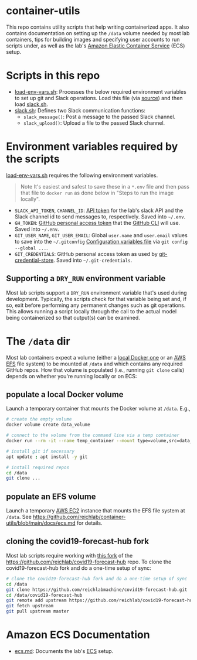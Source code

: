 # container-utils

This repo contains utility scripts that help writing containerized apps. It also contains documentation on setting up the `/data` volume needed by most lab containers, tips for building images and specifying user accounts to run scripts under, as well as the lab's [Amazon Elastic Container Service](https://aws.amazon.com/ecs/) (ECS) setup.

# Scripts in this repo

- [load-env-vars.sh](scripts/load-env-vars.sh): Processes the below required environment variables to set up git and Slack operations. Load this file (via [source](https://linuxize.com/post/bash-source-command/)) and then load [slack.sh](scripts/slack.sh).
- [slack.sh](scripts/slack.sh): Defines two Slack communication functions:
    - `slack_message()`: Post a message to the passed Slack channel.
    - `slack_upload()`: Upload a file to the passed Slack channel.

# Environment variables required by the scripts 

[load-env-vars.sh](scripts/load-env-vars.sh) requires the following environment variables.

> Note It's easiest and safest to save these in a `*.env` file and then pass that file to `docker run` as done below in "Steps to run the image locally".

- `SLACK_API_TOKEN`, `CHANNEL_ID`: [API token](https://api.slack.com/authentication/token-types#bot) for the lab's slack API and the Slack channel id to send messages to, respectively. Saved into `~/.env`.
- `GH_TOKEN`: [GitHub personal access token](https://docs.github.com/en/authentication/keeping-your-account-and-data-secure/managing-your-personal-access-tokens) that the [GitHub CLI](https://cli.github.com/) will use. Saved into `~/.env`.
- `GIT_USER_NAME`, `GIT_USER_EMAIL`: Global `user.name` and `user.email` values to save into the `~/.gitconfig` [Configuration variables file](https://git-scm.com/docs/git-config#_configuration_file) via `git config --global ...`.
- `GIT_CREDENTIALS`: GitHub personal access token as used by [git-credential-store](https://git-scm.com/docs/git-credential-store). Saved into `~/.git-credentials`.

## Supporting a `DRY_RUN` environment variable

Most lab scripts support a `DRY_RUN` environment variable that's used during development. Typically, the scripts check for that variable being set and, if so, exit before performing any permanent changes such as git operations. This allows running a script locally through the call to the actual model being containerized so that output(s) can be examined. 

# The `/data` dir

Most lab containers expect a volume (either a [local Docker one](https://docs.docker.com/storage/volumes/) or an [AWS EFS](https://aws.amazon.com/efs/) file system) to be mounted at `/data` and which contains any required GitHub repos. How that volume is populated (i.e., running `git clone` calls) depends on whether you're running locally or on ECS:

## populate a local Docker volume

Launch a temporary container that mounts the Docker volume at `/data`. E.g.,

```bash
# create the empty volume
docker volume create data_volume

# connect to the volume from the command line via a temp container
docker run --rm -it --name temp_container --mount type=volume,src=data_volume,target=/data ubuntu /bin/bash

# install git if necessary
apt update ; apt install -y git

# install required repos
cd /data
git clone ...
```

## populate an EFS volume

Launch a temporary [AWS EC2](https://aws.amazon.com/ec2/) instance that mounts the EFS file system at `/data`. See https://github.com/reichlab/container-utils/blob/main/docs/ecs.md for details.


## cloning the covid19-forecast-hub fork

Most lab scripts require working with [this fork](https://github.com/reichlabmachine/covid19-forecast-hub) of the https://github.com/reichlab/covid19-forecast-hub repo. To clone the covid19-forecast-hub fork and do a one-time setup of sync:

```bash
# clone the covid19-forecast-hub fork and do a one-time setup of sync
cd /data
git clone https://github.com/reichlabmachine/covid19-forecast-hub.git
cd /data/covid19-forecast-hub
git remote add upstream https://github.com/reichlab/covid19-forecast-hub.git
git fetch upstream
git pull upstream master
```

# Amazon ECS Documentation

- [ecs.md](docs/ecs.md): Documents the lab's [ECS](https://aws.amazon.com/ecs/) setup.
